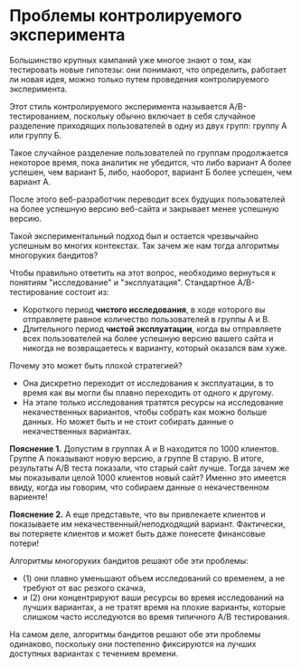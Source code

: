 # Проблемы контролируемого эксперимента

Большинство крупных кампаний уже многое знают о том, как тестировать новые гипотезы: они понимают, что определить, работает ли новая идея, можно только путем проведения контролируемого эксперимента. 

Этот стиль контролируемого эксперимента называется A/B-тестированием, поскольку обычно включает в себя случайное разделение приходящих пользователей в одну из двух групп: группу А или группу Б. 

Такое случайное разделение пользователей по группам продолжается некоторое время, пока аналитик не убедится, что либо вариант А более успешен, чем вариант Б, либо, наоборот, вариант Б более успешен, чем вариант А. 

После этого веб-разработчик переводит всех будущих пользователей на более успешную версию веб-сайта и закрывает менее успешную версию.

Такой экспериментальный подход был и остается чрезвычайно успешным во многих контекстах. Так зачем же нам тогда алгоритмы многоруких бандитов?

Чтобы правильно ответить на этот вопрос, необходимо вернуться к понятиям "исследование" и "эксплуатация". Стандартное A/B-тестирование состоит из:
- Короткого период **чистого исследования**, в ходе которого вы отправляете равное количество пользователей в группы A и B.
- Длительного период **чистой эксплуатации**, когда вы отправляете всех пользователей на более успешную версию вашего сайта и никогда не возвращаетесь к варианту, который оказался вам хуже.

Почему это может быть плохой стратегией? 
- Она дискретно переходит от исследования к эксплуатации, в то время как вы могли бы плавно переходить от одного к другому.
- На этапе только исследования тратятся ресурсы на исследование некачественных вариантов, чтобы собрать как можно больше данных. Но может быть и не стоит собирать данные о некачественных вариантах.

**Пояснение 1.** Допустим в группах A и B находится по 1000 клиентов. Группе A показывают новую версию, а группе B старую. В итоге, результаты A/B теста показали, что старый сайт лучше. Тогда зачем же мы показывали целой 1000 клиентов новый сайт? Именно это имеется ввиду, когда иы говорим, что собираем данные о некачественном вариенте!

**Пояснение 2.** А еще представьте, что вы привлекаете клиентов и показываете им некачественный/неподходящий вариант. Фактически, вы потеряете клиентов и может быть даже понесете финансовые потери!

Алгоритмы многоруких бандитов решают обе эти проблемы: 
- (1) они плавно уменьшают объем исследований со временем, а не требуют от вас резкого скачка, 
- и (2) они концентрируют ваши ресурсы во время исследований на лучших вариантах, а не тратят время на плохие варианты, которые слишком часто исследуются во время типичного А/В тестирования. 

На самом деле, алгоритмы бандитов решают обе эти проблемы одинаково, поскольку они постепенно фиксируются на лучших доступных вариантах с течением времени.